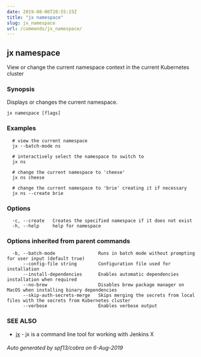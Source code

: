 ```yaml
---
date: 2019-08-06T20:55:23Z
title: "jx namespace"
slug: jx_namespace
url: /commands/jx_namespace/
---
```

## jx namespace

View or change the current namespace context in the current Kubernetes cluster

### Synopsis

Displays or changes the current namespace.

```
jx namespace [flags]
```

### Examples

```
  # view the current namespace
  jx --batch-mode ns
  
  # interactively select the namespace to switch to
  jx ns
  
  # change the current namespace to 'cheese'
  jx ns cheese
  
  # change the current namespace to 'brie' creating it if necessary
  jx ns --create brie
```

### Options

```
  -c, --create   Creates the specified namespace if it does not exist
  -h, --help     help for namespace
```

### Options inherited from parent commands

```
  -b, --batch-mode                Runs in batch mode without prompting for user input (default true)
      --config-file string        Configuration file used for installation
      --install-dependencies      Enables automatic dependencies installation when required
      --no-brew                   Disables brew package manager on MacOS when installing binary dependencies
      --skip-auth-secrets-merge   Skips merging the secrets from local files with the secrets from Kubernetes cluster
      --verbose                   Enables verbose output
```

### SEE ALSO

* [jx](/commands/jx/)	 - jx is a command line tool for working with Jenkins X

###### Auto generated by spf13/cobra on 6-Aug-2019
